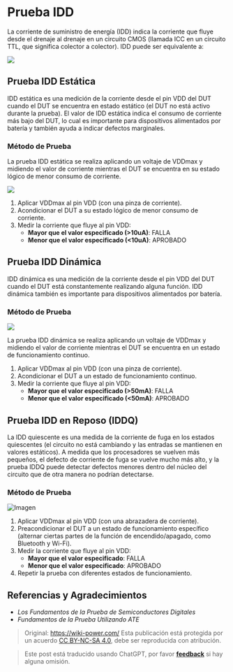 # Prueba IDD

La corriente de suministro de energía (IDD) indica la corriente que fluye desde el drenaje al drenaje en un circuito CMOS (llamada ICC en un circuito TTL, que significa colector a colector). IDD puede ser equivalente a:

![](https://img.wiki-power.com/d/wiki-media/img/20220910234238.png)

## Prueba IDD Estática

IDD estática es una medición de la corriente desde el pin VDD del DUT cuando el DUT se encuentra en estado estático (el DUT no está activo durante la prueba). El valor de IDD estática indica el consumo de corriente más bajo del DUT, lo cual es importante para dispositivos alimentados por batería y también ayuda a indicar defectos marginales.

### Método de Prueba

La prueba IDD estática se realiza aplicando un voltaje de VDDmax y midiendo el valor de corriente mientras el DUT se encuentra en su estado lógico de menor consumo de corriente.

![](https://img.wiki-power.com/d/wiki-media/img/20220911201659.png)

1. Aplicar VDDmax al pin VDD (con una pinza de corriente).
2. Acondicionar el DUT a su estado lógico de menor consumo de corriente.
3. Medir la corriente que fluye al pin VDD:
   - **Mayor que el valor especificado (>10uA)**: FALLA
   - **Menor que el valor especificado (<10uA)**: APROBADO

## Prueba IDD Dinámica

IDD dinámica es una medición de la corriente desde el pin VDD del DUT cuando el DUT está constantemente realizando alguna función. IDD dinámica también es importante para dispositivos alimentados por batería.

### Método de Prueba

![](https://img.wiki-power.com/d/wiki-media/img/20220911201603.png)

La prueba IDD dinámica se realiza aplicando un voltaje de VDDmax y midiendo el valor de corriente mientras el DUT se encuentra en un estado de funcionamiento continuo.

1. Aplicar VDDmax al pin VDD (con una pinza de corriente).
2. Acondicionar el DUT a un estado de funcionamiento continuo.
3. Medir la corriente que fluye al pin VDD:
   - **Mayor que el valor especificado (>50mA)**: FALLA
   - **Menor que el valor especificado (<50mA)**: APROBADO

## Prueba IDD en Reposo (IDDQ)

La IDD quiescente es una medida de la corriente de fuga en los estados quiescentes (el circuito no está cambiando y las entradas se mantienen en valores estáticos). A medida que los procesadores se vuelven más pequeños, el defecto de corriente de fuga se vuelve mucho más alto, y la prueba IDDQ puede detectar defectos menores dentro del núcleo del circuito que de otra manera no podrían detectarse.

### Método de Prueba

![Imagen](https://img.wiki-power.com/d/wiki-media/img/20220911213042.png)

1. Aplicar VDDmax al pin VDD (con una abrazadera de corriente).
2. Preacondicionar el DUT a un estado de funcionamiento específico (alternar ciertas partes de la función de encendido/apagado, como Bluetooth y Wi-Fi).
3. Medir la corriente que fluye al pin VDD:
   - **Mayor que el valor especificado**: FALLA
   - **Menor que el valor especificado**: APROBADO
4. Repetir la prueba con diferentes estados de funcionamiento.

## Referencias y Agradecimientos

- _Los Fundamentos de la Prueba de Semiconductores Digitales_
- _Fundamentos de la Prueba Utilizando ATE_

> Original: <https://wiki-power.com/>
> Esta publicación está protegida por un acuerdo [CC BY-NC-SA 4.0](https://creativecommons.org/licenses/by/4.0/deed.en), debe ser reproducida con atribución.

> Este post está traducido usando ChatGPT, por favor [**feedback**](https://github.com/linyuxuanlin/Wiki_MkDocs/issues/new) si hay alguna omisión.
